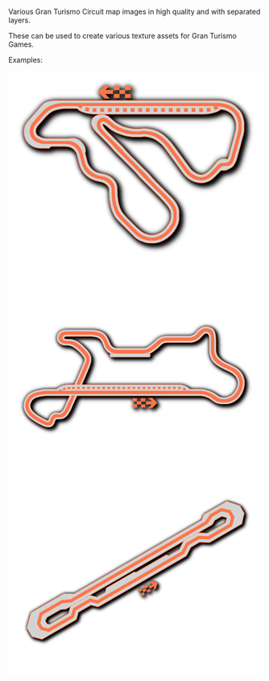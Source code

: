 Various Gran Turismo Circuit map images in high quality and with separated layers.

These can be used to create various texture assets for Gran Turismo Games.

Examples:

![image](https://github.com/Silentwarior112/GT-Trackmaps/blob/main/Examples/apricothill.png)
![image](https://github.com/Silentwarior112/GT-Trackmaps/blob/main/Examples/ssr5.png)
![image](https://github.com/Silentwarior112/GT-Trackmaps/blob/main/Examples/pod.png)
